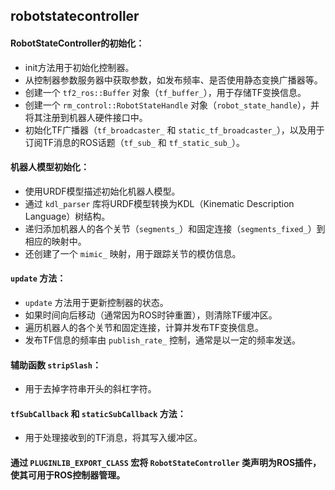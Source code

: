## robotstatecontroller

#### RobotStateController的初始化：
   - init方法用于初始化控制器。
   - 从控制器参数服务器中获取参数，如发布频率、是否使用静态变换广播器等。
   - 创建一个 `tf2_ros::Buffer` 对象（`tf_buffer_`），用于存储TF变换信息。
   - 创建一个 `rm_control::RobotStateHandle` 对象（`robot_state_handle`），并将其注册到机器人硬件接口中。
   - 初始化TF广播器（`tf_broadcaster_` 和 `static_tf_broadcaster_`），以及用于订阅TF消息的ROS话题（`tf_sub_` 和 `tf_static_sub_`）。

#### 机器人模型初始化：
   - 使用URDF模型描述初始化机器人模型。
   - 通过 `kdl_parser` 库将URDF模型转换为KDL（Kinematic Description Language）树结构。
   - 递归添加机器人的各个关节（`segments_`）和固定连接（`segments_fixed_`）到相应的映射中。
   - 还创建了一个 `mimic_` 映射，用于跟踪关节的模仿信息。

#### `update` 方法：
   - `update` 方法用于更新控制器的状态。
   - 如果时间向后移动（通常因为ROS时钟重置），则清除TF缓冲区。
   - 遍历机器人的各个关节和固定连接，计算并发布TF变换信息。
   - 发布TF信息的频率由 `publish_rate_` 控制，通常是以一定的频率发送。

#### 辅助函数 `stripSlash`：

   - 用于去掉字符串开头的斜杠字符。

#### `tfSubCallback` 和 `staticSubCallback` 方法：
   - 用于处理接收到的TF消息，将其写入缓冲区。

#### 通过 `PLUGINLIB_EXPORT_CLASS` 宏将 `RobotStateController` 类声明为ROS插件，使其可用于ROS控制器管理。

